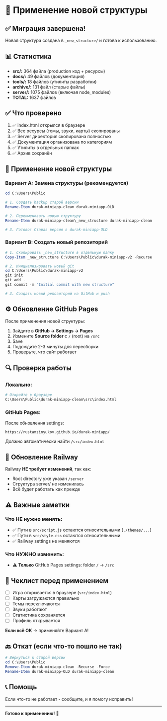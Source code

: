 # 🔄 Применение новой структуры

## ✅ Миграция завершена!

Новая структура создана в `_new_structure/` и готова к использованию.

## 📊 Статистика

- **src/:** 364 файла (production код + ресурсы)
- **docs/:** 49 файлов (документация)
- **tools/:** 18 файлов (утилиты разработки)
- **archive/:** 131 файл (старые файлы)
- **server/:** 1075 файлов (включая node_modules)
- **TOTAL:** 1637 файлов

## ✅ Что проверено

1. ✅ index.html открылся в браузере
2. ✅ Все ресурсы (темы, звуки, карты) скопированы
3. ✅ Server директория скопирована полностью
4. ✅ Документация организована по категориям
5. ✅ Утилиты в отдельных папках
6. ✅ Архив сохранён

## 🚀 Применение новой структуры

### **Вариант A: Замена структуры (рекомендуется)**

```powershell
cd C:\Users\Public

# 1. Создать backup старой версии
Rename-Item durak-miniapp-clean durak-miniapp-OLD

# 2. Переименовать новую структуру
Rename-Item durak-miniapp-clean\_new_structure durak-miniapp-clean

# 3. Готово! Старая версия в durak-miniapp-OLD
```

### **Вариант B: Создать новый репозиторий**

```powershell
# 1. Скопировать _new_structure в отдельную папку
Copy-Item _new_structure C:\Users\Public\durak-miniapp-v2 -Recurse

# 2. Инициализировать новый git
cd C:\Users\Public\durak-miniapp-v2
git init
git add .
git commit -m "Initial commit with new structure"

# 3. Создать новый репозиторий на GitHub и push
```

## ⚙️ Обновление GitHub Pages

После применения новой структуры:

1. Зайдите в **GitHub → Settings → Pages**
2. Измените **Source folder** с `/` (root) на `/src`
3. Save
4. Подождите 2-3 минуты для пересборки
5. Проверьте, что сайт работает

## 🔍 Проверка работы

### **Локально:**
```bash
# Откройте в браузере
C:\Users\Public\durak-miniapp-clean\src\index.html
```

### **GitHub Pages:**
После обновления settings:
```
https://rustamzinyukov.github.io/durak-miniapp/
```

Должно автоматически найти `/src/index.html`

## 📝 Обновление Railway

Railway **НЕ требует изменений**, так как:
- Root directory уже указан `/server`
- Структура server/ не изменилась
- Всё будет работать как прежде

## ⚠️ Важные заметки

### **Что НЕ нужно менять:**
- ✅ Пути в `src/script.js` остаются относительными (`./themes/...`)
- ✅ Пути в `src/style.css` остаются относительными
- ✅ Railway settings не меняются

### **Что НУЖНО изменить:**
- ⚠️ **Только** GitHub Pages settings: folder `/` → `/src`

## 🧪 Чеклист перед применением

- [ ] Игра открывается в браузере (`src/index.html`)
- [ ] Карты загружаются правильно
- [ ] Темы переключаются
- [ ] Звуки работают
- [ ] Статистика сохраняется
- [ ] Профиль открывается

**Если всё ОК** → применяйте Вариант A!

## 🔙 Откат (если что-то пошло не так)

```powershell
# Вернуться к старой версии
cd C:\Users\Public
Remove-Item durak-miniapp-clean -Recurse -Force
Rename-Item durak-miniapp-OLD durak-miniapp-clean
```

## 📞 Помощь

Если что-то не работает - сообщите, и я помогу исправить!

---

**Готово к применению!** 🚀


